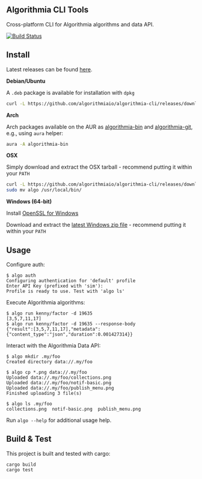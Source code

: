 Algorithmia CLI Tools
---------------------

Cross-platform CLI for Algorithmia algorithms and data API.

[![Build Status](https://travis-ci.org/algorithmiaio/algorithmia-cli.svg)](https://travis-ci.org/algorithmiaio/algorithmia-cli)


## Install

Latest releases can be found [here](https://github.com/algorithmiaio/algorithmia-cli/releases/latest).

**Debian/Ubuntu**

A `.deb` package is available for installation with `dpkg`

```bash
curl -L https://github.com/algorithmiaio/algorithmia-cli/releases/download/v1.0.0-beta.1/algorithmia_1.0.0-beta.1_amd64.deb | sudo dpkg -i
```

**Arch**

Arch packages available on the AUR as [algorithmia-bin](https://aur4.archlinux.org/packages/algorithmia-bin/) and [algorithmia-git](https://aur4.archlinux.org/packages/algorithmia-git/), e.g., using `aura` helper:

```bash
aura -A algorithmia-bin
```

**OSX**

Simply download and extract the OSX tarball - recommend putting it within your `PATH`

```bash
curl -L https://github.com/algorithmiaio/algorithmia-cli/releases/download/v1.0.0-beta.1/algorithmia_osx.tar.gz | tar -xz
sudo mv algo /usr/local/bin/
```

**Windows (64-bit)**

Install [OpenSSL for Windows](https://slproweb.com/products/Win32OpenSSL.html)

Download and extract the [latest Windows zip file](https://github.com/algorithmiaio/algorithmia-cli/releases/download/v1.0.0-beta.1/algorithmia_win64.zip) - recommend putting it within your `PATH`


## Usage

Configure auth:

    $ algo auth
    Configuring authentication for 'default' profile
    Enter API Key (prefixed with 'sim'):
    Profile is ready to use. Test with 'algo ls'

Execute Algorithmia algorithms:

    $ algo run kenny/factor -d 19635
    [3,5,7,11,17]
    $ algo run kenny/factor -d 19635 --response-body
    {"result":[3,5,7,11,17],"metadata":{"content_type":"json","duration":0.001427314}}

Interact with the Algorithmia Data API:

    $ algo mkdir .my/foo
    Created directory data://.my/foo

    $ algo cp *.png data://.my/foo
    Uploaded data://.my/foo/collections.png
    Uploaded data://.my/foo/notif-basic.png
    Uploaded data://.my/foo/publish_menu.png
    Finished uploading 3 file(s)

    $ algo ls .my/foo
    collections.png  notif-basic.png  publish_menu.png

Run `algo --help` for additional usage help.

## Build & Test

This project is built and tested with cargo:

    cargo build
    cargo test
